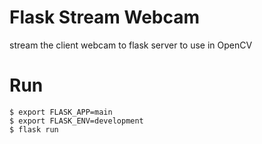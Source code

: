 # Flask Stream Webcam

stream the client webcam to flask server to use in OpenCV

# Run

```
$ export FLASK_APP=main
$ export FLASK_ENV=development
$ flask run
```
